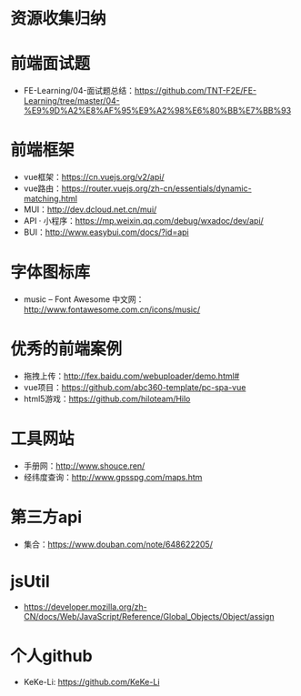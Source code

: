 # 资源收集归纳

# 前端面试题
  * FE-Learning/04-面试题总结：https://github.com/TNT-F2E/FE-Learning/tree/master/04-%E9%9D%A2%E8%AF%95%E9%A2%98%E6%80%BB%E7%BB%93
# 前端框架
  * vue框架：https://cn.vuejs.org/v2/api/
  * vue路由：https://router.vuejs.org/zh-cn/essentials/dynamic-matching.html
  * MUI：http://dev.dcloud.net.cn/mui/
  * API · 小程序：https://mp.weixin.qq.com/debug/wxadoc/dev/api/
  * BUI：http://www.easybui.com/docs/?id=api
# 字体图标库
  * music – Font Awesome 中文网：http://www.fontawesome.com.cn/icons/music/
# 优秀的前端案例
  * 拖拽上传：http://fex.baidu.com/webuploader/demo.html#
  * vue项目：https://github.com/abc360-template/pc-spa-vue
  * html5游戏：https://github.com/hiloteam/Hilo
# 工具网站
  * 手册网：http://www.shouce.ren/
  * 经纬度查询：http://www.gpsspg.com/maps.htm
# 第三方api
  * 集合：https://www.douban.com/note/648622205/
# jsUtil
  * https://developer.mozilla.org/zh-CN/docs/Web/JavaScript/Reference/Global_Objects/Object/assign
# 个人github
 * KeKe-Li: https://github.com/KeKe-Li